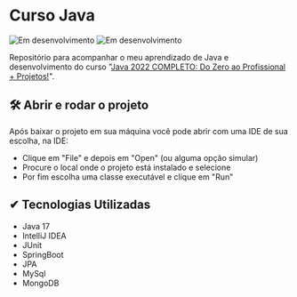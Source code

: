 # Curso Java
<img src = "http://img.shields.io/static/v1?label=STATUS&message=EM%20DESENVOLVIMENTO&color=GREEN&style=flat&logo" alt = "Em desenvolvimento" /> <img src = "http://img.shields.io/static/v1?label=JDK&message=17.0.5&color=blue&style=flat&logo" alt = "Em desenvolvimento" alt = "JDK 17.0.5"/>

Repositório para acompanhar o meu aprendizado de Java e desenvolvimento do curso "[Java 2022 COMPLETO: Do Zero ao Profissional + Projetos!](https://www.udemy.com/course/fundamentos-de-programacao-com-java/)".

## 🛠️ Abrir e rodar o projeto
Após baixar o projeto em sua máquina você pode abrir com uma IDE de sua escolha, na IDE:

- Clique em "File" e depois em "Open" (ou alguma opção simular)
- Procure o local onde o projeto está instalado e selecione
- Por fim escolha uma classe executável e clique em "Run"

## ✔ Tecnologias Utilizadas

- Java 17
- IntelliJ IDEA
- JUnit
- SpringBoot
- JPA
- MySql
- MongoDB
